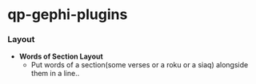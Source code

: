 # qp-gephi-plugins

### Layout

* **Words of Section Layout**
    * Put words of a section(some verses or a roku or a siaq) alongside them in a line..


